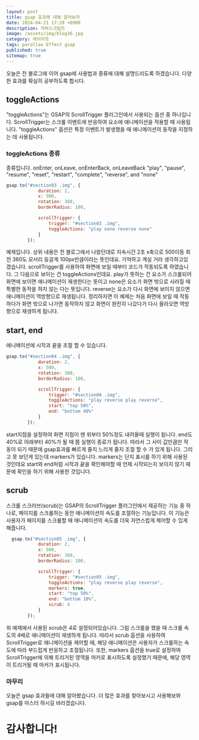```yaml
---
layout: post
title: gsap 효과에 대해 알아보자
date: 2024-04-21 17:29 +0900
description: 자바스크립트
image: /assets/img/blog16.jpg
category: 레이아웃 
tags: parallax Effect gsap
published: true
sitemap: true
---
```

오늘은 전 블로그에 이어 gsap에 사용법과 종류에 대해 설명드리도록 하겠습니다. 다양한 효과를 확실히 공부하도록 합시다.

## toggleActions
"toggleActions"는 GSAP의 ScrollTrigger 플러그인에서 사용되는 옵션 중 하나입니다. ScrollTrigger는 스크롤 이벤트에 반응하여 요소에 애니메이션을 적용할 때 사용됩니다.
"toggleActions" 옵션은 특정 이벤트가 발생했을 때 애니메이션의 동작을 지정하는 데 사용됩니다.
### toggleActions 종류
종류입니다.
onEnter, onLeave, onEnterBack, onLeaveBack
"play", "pause", "resume", "reset", "restart", "complete", "reverse", and "none"
````javascript
gsap.to("#section03 .img", {
            duration: 2,
            x: 500,
            rotation: 360,
            borderRadius: 100,

            scrollTrigger: {
                trigger: "#section03 .img",
                toggleActions: "play none reverse none"
            }
        });
````
예제입니다. 상위 내용은 전 블로그에서 나왔던데로 지속시간 2초 x축으로 500이동 회전 360도 모서리 둥글게 100px만큼이라는 뜻인데요. 기억하고 계실 거라 생각하고있겠습니다.
scrollTrigger를 사용하여 화면에 보일 때부터 코드가 작동되도록 하였습니다. 그 다음으로 보이는 건 toggleActions인데요.
play가 뜻하는 건 요소가 스크롤되어 화면에 보이면 애니메이션이 재생한다는 뜻이고
none은 요소가 화면 밖으로 사라질 때 특별한 동작을 하지 않는 다는 뜻입니다.
reverse는 요소가 다시 화면에 보이지 않으면 애니메이션이 역방향으로 재생됩니다.
정리하자면 이 예제는 처음 화면에 보일 때 작동하다가 화면 밖으로 나가면 동작하지 않고 화면이 완전히 나갔다가 다시 올라오면 역방향으로 재생하게 됩니다.

## start, end
애니메이션에 시작과 끝을 조절 할 수 있습니다.
````javascript
gsap.to("#section04 .img", {
            duration: 2,
            x: 500,
            rotation: 360,
            borderRadius: 100,

            scrollTrigger: {
                trigger: "#section04 .img",
                toggleActions: "play reverse play reverse",
                start: "top 50%",
                end: "bottom 40%"
            }
        });
````
start지점을 설정하여 화면 지점이 맨 위부터 50%정도 내려올때 실행이 됩니다. end도 40%로 아래부터 40%가 될 때 쯤 실행이 종료가 됩니다. 따라서 그 사이 값만큼만 작동이 되기 때문에 gsap효과를 빠르게 줄지 느리게 줄지 조절 할 수 가 있게 됩니다.
그리고 못 보던게 있는데 markers가 있습니다. markers는 단지 표시를 하기 위해 사용된 것인데요 start와 end처럼 시작과 끝을 확인해야할 때 언제 시작되는지 보이지 않기 때문에 확인을 하기 위해 사용한 것입니다.

## scrub
스크롤 스크러브(scrub)는 GSAP의 ScrollTrigger 플러그인에서 제공하는 기능 중 하나로, 페이지를 스크롤하는 동안 애니메이션의 속도를 조절하는 기능입니다. 이 기능은 사용자가 페이지를 스크롤할 때 애니메이션의 속도를 더욱 자연스럽게 제어할 수 있게 해줍니다.
````javascript
  gsap.to("#section05 .img", {
            duration: 2,
            x: 500,
            rotation: 360,
            borderRadius: 100,

            scrollTrigger: {
                trigger: "#section05 .img",
                toggleActions: "play reverse play reverse",
                markers: true,
                start: "top 50%",
                end: "bottom 10%",
                scrub: 4
            }
        });
````
위 예제에서 사용된 scrub은 4로 설정되어있습니다. 그럼 스크롤을 했을 때 스크롤 속도의 4배로 애니메이션이 재생하게 됩니다. 따라서 scrub 옵션을 사용하여 ScrollTrigger로 애니메이션을 제어할 때, 해당 애니메이션은 사용자가 스크롤하는 속도에 따라 부드럽게 반응하고 조절됩니다. 또한, markers 옵션을 true로 설정하여 ScrollTrigger에 의해 트리거된 영역을 마커로 표시하도록 설정했기 때문에, 해당 영역이 트리거될 때 마커가 표시됩니다.
### 마무리
오늘은 gsap 효과들에 대해 알아봤습니다. 더 많은 효과를 찾아보시고 사용해보와 gsap를 마스터 하시길 바라겠습니다.

# 감사합니다!
